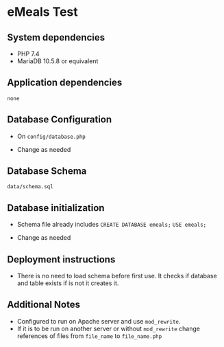 # eMeals Test

## System dependencies

- PHP 7.4
- MariaDB 10.5.8 or equivalent

## Application dependencies

```
none
```

## Database Configuration

- On `config/database.php`

- Change as needed

## Database Schema

```
data/schema.sql
```

## Database initialization

- Schema file already includes
  `CREATE DATABASE emeals;`
  `USE emeals;`

- Change as needed

## Deployment instructions

- There is no need to load schema before first use. It checks if database and table exists if is not it creates it.

## Additional Notes

- Configured to run on Apache server and use `mod_rewrite`.
- If it is to be run on another server or without `mod_rewrite` change references of files from `file_name`
  to `file_name.php`